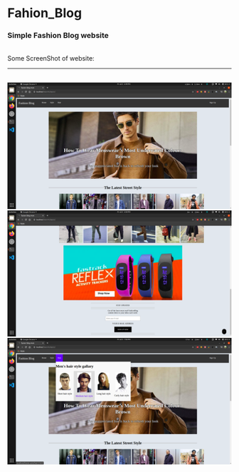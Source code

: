 # Fahion_Blog
<h3>Simple Fashion Blog website </h3>
<br>
Some ScreenShot of website:
<hr>
<br>
<img src="https://github.com/chethan1996/Fahion_Blog/blob/master/Screenshot%20from%202020-07-03%2018-49-47.png">
<br>
<img src="https://github.com/chethan1996/Fahion_Blog/blob/master/Screenshot%20from%202020-07-03%2018-50-00.png">
<br>
<img src="https://github.com/chethan1996/Fahion_Blog/blob/master/Screenshot%20from%202020-07-03%2019-03-24.png">
